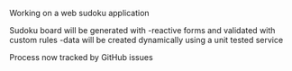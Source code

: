 Working on a web sudoku application

Sudoku board will be generated with 
-reactive forms and validated with custom rules
-data will be created dynamically using a unit tested service

Process now tracked by GitHub issues


